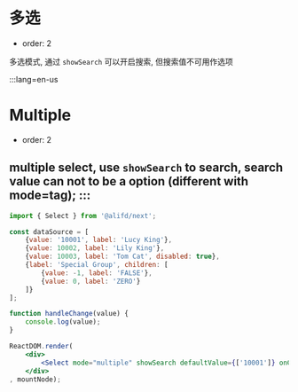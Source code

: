 # 多选

- order: 2

多选模式, 通过 `showSearch` 可以开启搜索, 但搜索值不可用作选项


:::lang=en-us
# Multiple

- order: 2

multiple select, use `showSearch` to search, search value can not to be a option (different with mode=tag);
:::
---

````jsx
import { Select } from '@alifd/next';

const dataSource = [
    {value: '10001', label: 'Lucy King'},
    {value: 10002, label: 'Lily King'},
    {value: 10003, label: 'Tom Cat', disabled: true},
    {label: 'Special Group', children: [
        {value: -1, label: 'FALSE'},
        {value: 0, label: 'ZERO'}
    ]}
];

function handleChange(value) {
    console.log(value);
}

ReactDOM.render(
    <div>
        <Select mode="multiple" showSearch defaultValue={['10001']} onChange={handleChange} dataSource={dataSource} style={{width: 300, marginRight: 8}} />
    </div>
, mountNode);
````
